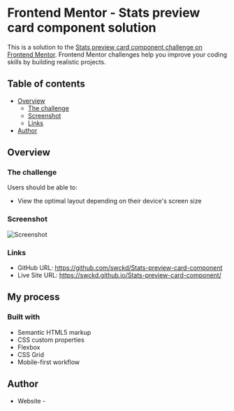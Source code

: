 # Frontend Mentor - Stats preview card component solution

This is a solution to the [Stats preview card component challenge on Frontend Mentor](https://www.frontendmentor.io/challenges/stats-preview-card-component-8JqbgoU62). Frontend Mentor challenges help you improve your coding skills by building realistic projects.

## Table of contents

- [Overview](#overview)
  - [The challenge](#the-challenge)
  - [Screenshot](#screenshot)
  - [Links](#links)
- [Author](#author)

## Overview

### The challenge

Users should be able to:

- View the optimal layout depending on their device's screen size

### Screenshot

![Screenshot](https://github.com/swckd/Stats-preview-card-component/raw/gh-pages/images/2022-06-07-20-30-swckd.github.io.png)


### Links

- GitHub URL: https://github.com/swckd/Stats-preview-card-component
- Live Site URL: https://swckd.github.io/Stats-preview-card-component/

## My process

### Built with

- Semantic HTML5 markup
- CSS custom properties
- Flexbox
- CSS Grid
- Mobile-first workflow

## Author

- Website -
